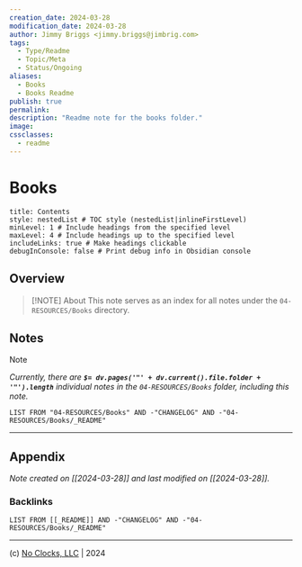 ```yaml
---
creation_date: 2024-03-28
modification_date: 2024-03-28
author: Jimmy Briggs <jimmy.briggs@jimbrig.com>
tags:
  - Type/Readme
  - Topic/Meta
  - Status/Ongoing
aliases:
  - Books
  - Books Readme
publish: true
permalink:
description: "Readme note for the books folder."
image:
cssclasses:
  - readme
---
```



# Books

```table-of-contents
title: Contents 
style: nestedList # TOC style (nestedList|inlineFirstLevel)
minLevel: 1 # Include headings from the specified level
maxLevel: 4 # Include headings up to the specified level
includeLinks: true # Make headings clickable
debugInConsole: false # Print debug info in Obsidian console
```

## Overview

> [!NOTE] About
> This note serves as an index for all notes under the `04-RESOURCES/Books` directory.

## Notes

> [!NOTE]
> *Currently, there are **`$= dv.pages('"' + dv.current().file.folder + '"').length`**  individual notes in the `04-RESOURCES/Books` folder, including this note.*

```dataview
LIST FROM "04-RESOURCES/Books" AND -"CHANGELOG" AND -"04-RESOURCES/Books/_README"
```

***

## Appendix

*Note created on [[2024-03-28]] and last modified on [[2024-03-28]].*

### Backlinks

```dataview
LIST FROM [[_README]] AND -"CHANGELOG" AND -"04-RESOURCES/Books/_README"
```

***

(c) [No Clocks, LLC](https://github.com/noclocks) | 2024